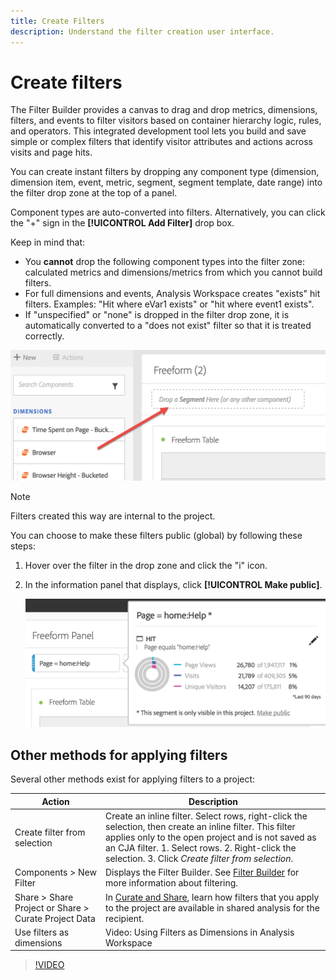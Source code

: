 ```yaml
---
title: Create Filters
description: Understand the filter creation user interface.
---
```


# Create filters

The Filter Builder provides a canvas to drag and drop metrics, dimensions, filters, and events to filter visitors based on container hierarchy logic, rules, and operators. This integrated development tool lets you build and save simple or complex filters that identify visitor attributes and actions across visits and page hits.

You can create instant filters by dropping any component type (dimension, dimension item, event, metric, segment, segment template, date range) into the filter drop zone at the top of a panel.

Component types are auto-converted into filters. Alternatively, you can click the "+" sign in the **[!UICONTROL Add Filter]** drop box.

Keep in mind that:

* You **cannot** drop the following component types into the filter zone: calculated metrics and dimensions/metrics from which you cannot build filters.
* For full dimensions and events, Analysis Workspace creates "exists" hit filters. Examples: "Hit where eVar1 exists" or "hit where event1 exists".
* If "unspecified" or "none" is dropped in the filter drop zone, it is automatically converted to a "does not exist" filter so that it is treated correctly.

![](assets/segment-dropzone.png)

>[!NOTE]
>
>Filters created this way are internal to the project.

You can choose to make these filters public (global) by following these steps:

1. Hover over the filter in the drop zone and click the "i" icon.
1. In the information panel that displays, click **[!UICONTROL Make public]**.

   ![](assets/segment-info.png)

## Other methods for applying filters

Several other methods exist for applying filters to a project:

| Action | Description |
|--- |--- |
|Create filter from selection|Create an inline filter. Select rows, right-click the selection, then create an inline filter. This filter applies only to the open project and is not saved as an CJA filter. 1. Select rows.  2. Right-click the selection.  3. Click *Create filter from selection*.|
|Components > New Filter|Displays the Filter Builder. See [Filter Builder](https://docs.adobe.com/content/help/en/analytics/components/segmentation/segmentation-workflow/seg-build.html) for more information about filtering.|
|Share > Share Project or Share > Curate Project Data|In [Curate and Share](https://docs.adobe.com/content/help/en/analytics/analyze/analysis-workspace/curate-share/curate.html#concept_4A9726927E7C44AFA260E2BB2721AFC6), learn how filters that you apply to the project are available in shared analysis for the recipient.|
|Use filters as dimensions|Video: Using Filters as Dimensions in Analysis Workspace|

>[!VIDEO](https://video.tv.adobe.com/v/23974)

